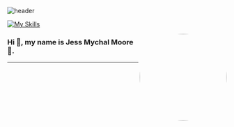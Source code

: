 ![header](https://capsule-render.vercel.app/api?type=waving&&color=0:E975A8,100:726CF8&height=300&section=header&text=Jess%20Mychal%20Moore&fontSize=60&desc=Developer&animation=scaleIn&fontColor=fff)

[![My Skills](https://skillicons.dev/icons?i=js,html,css,ruby,rails,react,bootstrap,tailwind)](https://skillicons.dev)

<img src="https://avatars.githubusercontent.com/u/104534587?v=4" height="auto" width="200" style="border-radius:50%" align="right">

### Hi 👋, my name is  Jess Mychal Moore:star2:.
---




<!--
**jmychalm13/jmychalm13** is a ✨ _special_ ✨ repository because its `README.md` (this file) appears on your GitHub profile.

Here are some ideas to get you started:

- 🔭 I’m currently working on ...
- 🌱 I’m currently learning ...
- 👯 I’m looking to collaborate on ...
- 🤔 I’m looking for help with ...
- 💬 Ask me about ...
- 📫 How to reach me: ...
- 😄 Pronouns: ...
- ⚡ Fun fact: ...
-->
